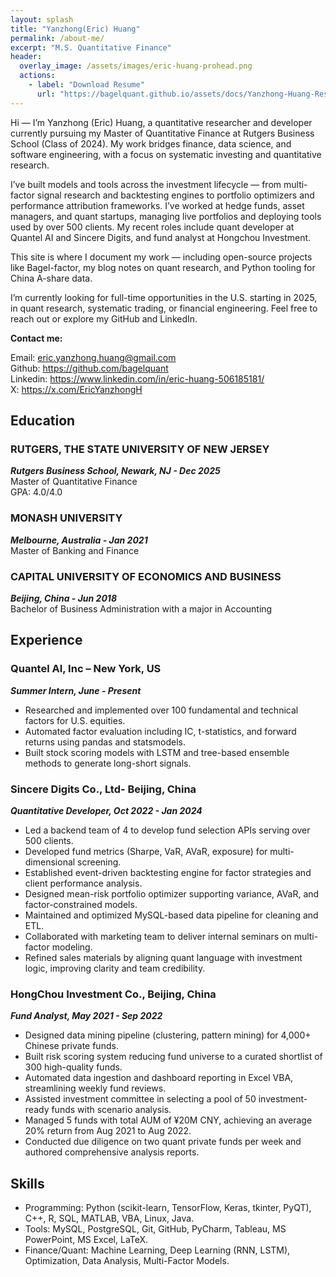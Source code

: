 ```yaml
---
layout: splash
title: "Yanzhong(Eric) Huang"
permalink: /about-me/
excerpt: "M.S. Quantitative Finance"
header:
  overlay_image: /assets/images/eric-huang-prohead.png
  actions:
    - label: "Download Resume"
      url: "https://bagelquant.github.io/assets/docs/Yanzhong-Huang-Resume-2025-07-15.pdf"
---
```


Hi — I’m Yanzhong (Eric) Huang, a quantitative researcher and developer currently pursuing my Master of Quantitative Finance at Rutgers Business School (Class of 2024). My work bridges finance, data science, and software engineering, with a focus on systematic investing and quantitative research.

I’ve built models and tools across the investment lifecycle — from multi-factor signal research and backtesting engines to portfolio optimizers and performance attribution frameworks. I’ve worked at hedge funds, asset managers, and quant startups, managing live portfolios and deploying tools used by over 500 clients. My recent roles include quant developer at Quantel AI and Sincere Digits, and fund analyst at Hongchou Investment.

This site is where I document my work — including open-source projects like Bagel-factor, my blog notes on quant research, and Python tooling for China A-share data.

I’m currently looking for full-time opportunities in the U.S. starting in 2025, in quant research, systematic trading, or financial engineering. Feel free to reach out or explore my GitHub and LinkedIn.

**Contact me:**  

Email: <eric.yanzhong.huang@gmail.com>  
Github: <https://github.com/bagelquant>  
Linkedin: <https://www.linkedin.com/in/eric-huang-506185181/>  
X: <https://x.com/EricYanzhongH>  

## Education

### RUTGERS, THE STATE UNIVERSITY OF NEW JERSEY

***Rutgers Business School, Newark, NJ - Dec 2025***  
Master of Quantitative Finance  
GPA: 4.0/4.0  

### MONASH UNIVERSITY

***Melbourne, Australia - Jan 2021***  
Master of Banking and Finance  

### CAPITAL UNIVERSITY OF ECONOMICS AND BUSINESS

***Beijing, China - Jun 2018***  
Bachelor of Business Administration with a major in Accounting

## Experience

### Quantel AI, Inc – New York, US

***Summer Intern, June - Present***

- Researched and implemented over 100 fundamental and technical factors for U.S. equities.
- Automated factor evaluation including IC, t-statistics, and forward returns using pandas and statsmodels.
- Built stock scoring models with LSTM and tree-based ensemble methods to generate long-short signals.

### Sincere Digits Co., Ltd- Beijing, China

***Quantitative Developer, Oct 2022 - Jan 2024***

- Led a backend team of 4 to develop fund selection APIs serving over 500 clients.
- Developed fund metrics (Sharpe, VaR, AVaR, exposure) for multi-dimensional screening.
- Established event-driven backtesting engine for factor strategies and client performance analysis.
- Designed mean-risk portfolio optimizer supporting variance, AVaR, and factor-constrained models.
- Maintained and optimized MySQL-based data pipeline for cleaning and ETL.
- Collaborated with marketing team to deliver internal seminars on multi-factor modeling.
- Refined sales materials by aligning quant language with investment logic, improving clarity and team credibility.

### HongChou Investment Co., Beijing, China

***Fund Analyst, May 2021 - Sep 2022***

- Designed data mining pipeline (clustering, pattern mining) for 4,000+ Chinese private funds.
- Built risk scoring system reducing fund universe to a curated shortlist of 300 high-quality funds.
- Automated data ingestion and dashboard reporting in Excel VBA, streamlining weekly fund reviews.
- Assisted investment committee in selecting a pool of 50 investment-ready funds with scenario analysis.
- Managed 5 funds with total AUM of ¥20M CNY, achieving an average 20% return from Aug 2021 to Aug 2022.
- Conducted due diligence on two quant private funds per week and authored comprehensive analysis reports.

## Skills

- Programming: Python (scikit-learn, TensorFlow, Keras, tkinter, PyQT), C++, R, SQL, MATLAB, VBA, Linux, Java. 
- Tools: MySQL, PostgreSQL, Git, GitHub, PyCharm, Tableau, MS PowerPoint, MS Excel, LaTeX.
- Finance/Quant: Machine Learning, Deep Learning (RNN, LSTM), Optimization, Data Analysis, Multi-Factor Models.
